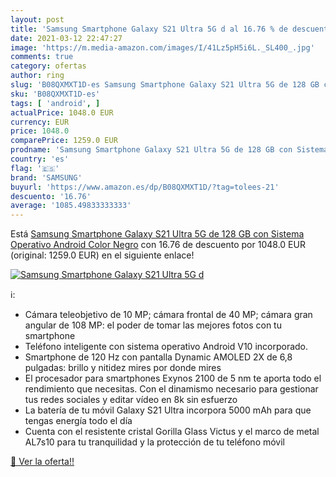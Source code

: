 ```yaml
---
layout: post
title: 'Samsung Smartphone Galaxy S21 Ultra 5G d al 16.76 % de descuento'
date: 2021-03-12 22:47:27
image: 'https://m.media-amazon.com/images/I/41Lz5pH5i6L._SL400_.jpg'
comments: true
category: ofertas
author: ring
slug: 'B08QXMXT1D-es Samsung Smartphone Galaxy S21 Ultra 5G de 128 GB con...'
sku: 'B08QXMXT1D-es'
tags: [ 'android', ]
actualPrice: 1048.0 EUR
currency: EUR
price: 1048.0
comparePrice: 1259.0 EUR
prodname: 'Samsung Smartphone Galaxy S21 Ultra 5G de 128 GB con Sistema Operativo Android Color Negro'
country: 'es'
flag: '🇪🇸'
brand: 'SAMSUNG'
buyurl: 'https://www.amazon.es/dp/B08QXMXT1D/?tag=tolees-21'
descuento: '16.76'
average: '1085.49833333333'
---
```


Está [Samsung Smartphone Galaxy S21 Ultra 5G de 128 GB con Sistema Operativo Android Color Negro](https://www.amazon.es/dp/B08QXMXT1D/?tag=tolees-21) con 16.76 de descuento por 1048.0 EUR (original: 1259.0 EUR) en el siguiente enlace!

[![Samsung Smartphone Galaxy S21 Ultra 5G d](https://m.media-amazon.com/images/I/41Lz5pH5i6L._SL400_.jpg)](https://www.amazon.es/dp/B08QXMXT1D/?tag=tolees-21)

ℹ️:

- Cámara teleobjetivo de 10 MP; cámara frontal de 40 MP; cámara gran angular de 108 MP: el poder de tomar las mejores fotos con tu smartphone
- Teléfono inteligente con sistema operativo Android V10 incorporado.
- Smartphone de 120 Hz con pantalla Dynamic AMOLED 2X de 6,8 pulgadas: brillo y nitidez mires por donde mires
- El procesador para smartphones Exynos 2100 de 5 nm te aporta todo el rendimiento que necesitas. Con el dinamismo necesario para gestionar tus redes sociales y editar vídeo en 8k sin esfuerzo
- La batería de tu móvil Galaxy S21 Ultra incorpora 5000 mAh para que tengas energía todo el día
- Cuenta con el resistente cristal Gorilla Glass Victus y el marco de metal AL7s10 para tu tranquilidad y la protección de tu teléfono móvil

[🛒 Ver la oferta!!](https://www.amazon.es/dp/B08QXMXT1D/?tag=tolees-21)
